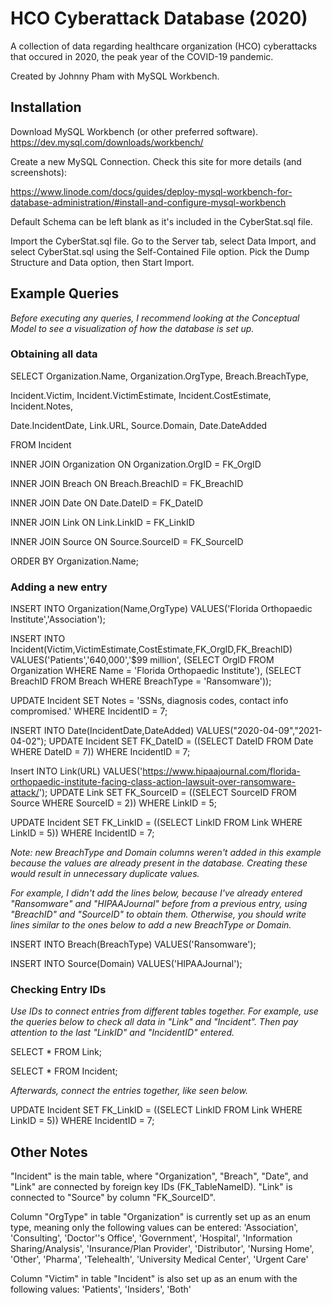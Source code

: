 # HCO Cyberattack Database (2020)
A collection of data regarding healthcare organization (HCO) cyberattacks that occured in 2020, the peak year of the COVID-19 pandemic.

Created by Johnny Pham with MySQL Workbench.

## Installation
Download MySQL Workbench (or other preferred software).
https://dev.mysql.com/downloads/workbench/

Create a new MySQL Connection. Check this site for more details (and screenshots):

https://www.linode.com/docs/guides/deploy-mysql-workbench-for-database-administration/#install-and-configure-mysql-workbench

Default Schema can be left blank as it's included in the CyberStat.sql file.

Import the CyberStat.sql file. Go to the Server tab, select Data Import, and select CyberStat.sql using the Self-Contained File option. Pick the Dump Structure and Data option, then Start Import.

## Example Queries
*Before executing any queries, I recommend looking at the Conceptual Model to see a visualization of how the database is set up.*

### Obtaining all data
SELECT Organization.Name, Organization.OrgType, Breach.BreachType, 

Incident.Victim, Incident.VictimEstimate, Incident.CostEstimate, Incident.Notes, 

Date.IncidentDate, Link.URL, Source.Domain, Date.DateAdded

FROM Incident

INNER JOIN Organization ON Organization.OrgID = FK_OrgID

INNER JOIN Breach ON Breach.BreachID = FK_BreachID

INNER JOIN Date ON Date.DateID = FK_DateID

INNER JOIN Link ON Link.LinkID = FK_LinkID

INNER JOIN Source ON Source.SourceID = FK_SourceID

ORDER BY Organization.Name;

### Adding a new entry
INSERT INTO Organization(Name,OrgType)
VALUES('Florida Orthopaedic Institute','Association');

INSERT INTO Incident(Victim,VictimEstimate,CostEstimate,FK_OrgID,FK_BreachID)
VALUES('Patients','640,000','$99 million',
(SELECT OrgID FROM Organization WHERE Name = 'Florida Orthopaedic Institute'),
(SELECT BreachID FROM Breach WHERE BreachType = 'Ransomware'));

UPDATE Incident SET Notes = 'SSNs, diagnosis codes, contact info compromised.' WHERE IncidentID = 7;

INSERT INTO Date(IncidentDate,DateAdded)
VALUES("2020-04-09","2021-04-02");
UPDATE Incident SET FK_DateID = ((SELECT DateID FROM Date WHERE DateID = 7)) WHERE IncidentID = 7;

Insert INTO Link(URL)
VALUES('https://www.hipaajournal.com/florida-orthopaedic-institute-facing-class-action-lawsuit-over-ransomware-attack/');
UPDATE Link SET FK_SourceID = ((SELECT SourceID FROM Source WHERE SourceID = 2)) WHERE LinkID = 5;

UPDATE Incident SET FK_LinkID = ((SELECT LinkID FROM Link WHERE LinkID = 5)) WHERE IncidentID = 7;

*Note: new BreachType and Domain columns weren't added in this example because the values are already present in the database. Creating these would result in unnecessary duplicate values.*

*For example, I didn't add the lines below, because I've already entered "Ransomware" and "HIPAAJournal" before from a previous entry, using "BreachID" and "SourceID" to obtain them. Otherwise, you should write lines similar to the ones below to add a new BreachType or Domain.*

INSERT INTO Breach(BreachType)
VALUES('Ransomware');

INSERT INTO Source(Domain)
VALUES('HIPAAJournal');

### Checking Entry IDs
*Use IDs to connect entries from different tables together. For example, use the queries below to check all data in "Link" and "Incident". Then pay attention to the last "LinkID" and "IncidentID" entered.*

SELECT * FROM Link;

SELECT * FROM Incident;

*Afterwards, connect the entries together, like seen below.*

UPDATE Incident SET FK_LinkID = ((SELECT LinkID FROM Link WHERE LinkID = 5)) WHERE IncidentID = 7;

## Other Notes
"Incident" is the main table, where "Organization", "Breach", "Date", and "Link" are connected by foreign key IDs (FK_TableNameID). "Link" is connected to "Source" by column "FK_SourceID".

Column "OrgType" in table "Organization" is currently set up as an enum type, meaning only the following values can be entered:
'Association', 'Consulting', 'Doctor''s Office', 'Government', 'Hospital', 'Information Sharing/Analysis', 'Insurance/Plan Provider', 'Distributor', 'Nursing Home', 'Other', 'Pharma', 'Telehealth', 'University Medical Center', 'Urgent Care'

Column "Victim" in table "Incident" is also set up as an enum with the following values: 'Patients', 'Insiders', 'Both'
